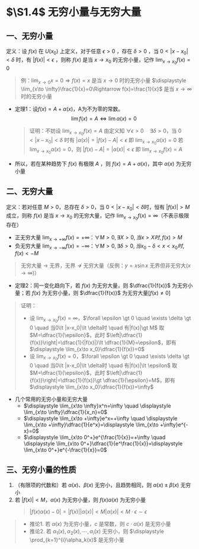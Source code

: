 # $\S1.4$ 无穷小量与无穷大量
## 一、无穷小量
定义：设 $f(x)$ 在 $U(x_0)$ 上定义，对于任意 $\epsilon \gt 0$ ，存在 $\delta \gt 0$ ，当 $0\lt |x-x_0|\lt \delta$ 时，有 $|f(x)|\lt \epsilon$ ，则称 $f(x)$ 是当 $x\to x_0$ 的无穷小量，记作 $\displaystyle \lim_{x\to x_0}f(x)=0$

> 例：$\displaystyle \lim_{x\to 0}x=0\Rightarrow f(x)=x$ 是当 $x\to 0$ 时的无穷小量
> $\displaystyle \lim_{x\to \infty}\frac{1}{x}=0\Rightarrow f(x)=\frac{1}{x}$ 是当 $x\to \infty$时的无穷小量

* 定理1：设$f(x)=A+\alpha(x)$，A为不为零的常数。
  $$
  \lim f(x)=A \Leftrightarrow \lim \alpha(x)=0
  $$

  > 证明：不妨设 $\displaystyle \lim_{x\to x_0}f(x)=A$
  > 由定义知 $\forall \epsilon \gt 0 \quad \exists \delta \gt 0$，当 $0\lt |x-x_0|\lt \delta$ 时有 $|\alpha(x)|=|f(x)-A|\lt \epsilon$
  > 即 $\displaystyle \lim_{x\to x_0}\alpha(x)=0$
  > 若 $\displaystyle \lim_{x\to x_0}\alpha(x)=0$，则 $|f(x)-A|=|\alpha(x)|\lt \epsilon$
  > 即 $\displaystyle \lim_{x\to x_0}f(x)=A$

* 所以，若在某种趋势下 $f(x)$ 有极限 $A$ ，则 $f(x)=A+\alpha(x)$，其中 $\alpha(x)$ 为无穷小量
## 二、无穷大量
定义：若对任意 $M\gt 0$，总存在 $\delta \gt 0$，当 $0\lt |x-x_0|\lt \delta$时，恒有 $|f(x)|\gt M$ 成立，则称 $f(x)$ 是当 $x\to x_0$ 的无穷大量，记作 $\displaystyle \lim_{x\to x_0}f(x)=\infty$（不表示极限存在）
* 正无穷大量 $\displaystyle \lim_{x\to +\infty}f(x)=+\infty$：$\forall M\gt 0, \exists X\gt 0,当x\gt X时,f(x)\gt M$
* 负无穷大量 $\displaystyle \lim_{x\to -\infty}f(x)=-\infty$：$\forall M \gt 0, \exists \delta \gt 0,当x_0-\delta\lt x \lt x_0时,f(x)\lt -M$

> 无穷大量 $\rightarrow$ 无界，无界 $\not \rightarrow$ 无穷大量（反例：$y=x\sin x$ 无界但非无穷大($x\to \infty$)）

* 定理2：同一变化趋向下，若 $f(x)$ 为无穷大量，则 $\dfrac{1}{f(x)}$ 为无穷小量；若 $f(x)$ 为无穷小量，则 $\dfrac{1}{f(x)}$ 为无穷大量[$f(x)\ne 0$]

> 证明：
> * 设 $\displaystyle \lim_{x\to x_0}f(x)=\infty$，$\forall \epsilon \gt 0 \quad \exists \delta \gt 0 \quad 当0\lt |x-x_0|\lt \delta时 \quad 有|f(x)|\gt M$
> 取 $M=\dfrac{1}{\epsilon}$，此时 $\left|\dfrac{1}{f(x)}\right|=\dfrac{1}{|f(x)|}\lt \dfrac{1}{M}=\epsilon$，即有 $\displaystyle \lim_{x\to x_0}\dfrac{1}{f(x)}=0$
> * 设 $\displaystyle \lim_{x\to x_0}f(x)=0$，$\forall \epsilon \gt 0 \quad \exists \delta \gt 0 \quad 当0\lt |x-x_0|\lt \delta时 \quad 有|f(x)|\lt \epsilon$
> 取 $M=\dfrac{1}{\epsilon}$，此时 $\left|\dfrac{1}{f(x)}\right|=\dfrac{1}{f(x)}\gt \dfrac{1}{\epsilon}=M$，即有 $\displaystyle \lim_{x\to x_0}\dfrac{1}{f(x)}=\infty$

* 几个常用的无穷小量和无穷大量
	* $\displaystyle \lim_{x\to \infty}x^n=\infty \quad \displaystyle \lim_{x\to \infty}\dfrac{1}{x_n}=0$
	* $\displaystyle \lim_{x\to +\infty}e^x=+\infty \quad \displaystyle \lim_{x\to +\infty}\dfrac{1}{e^x}=\displaystyle \lim_{x\to +\infty}e^{-x}=0$
	* $\displaystyle \lim_{x\to 0^+}e^{\frac{1}{x}}=+\infty \quad \displaystyle \lim_{x\to 0^+}\dfrac{1}{e^\frac{1}{x}}=\displaystyle \lim_{x\to 0^+}e^{-\frac{1}{x}}=0$
## 三、无穷小量的性质
1. （有限项的代数和）若 $\alpha(x)$、$\beta(x)$ 无穷小，且趋势相同，则 $\alpha(x)\pm \beta(x)$ 无穷小
2. 若 $|f(x)|\lt M$，$\alpha(x)$ 为无穷小量，则 $f(x)\alpha(x)$ 为无穷小量
	> $|f(x)\alpha(x)-0|=|f(x)||\alpha(x)|\lt M|\alpha(x)|\lt M \cdot \epsilon \sim \epsilon$

> * 推论1. 若 $\alpha(x)$ 为无穷小量，$c$ 是常数，则 $c\cdot \alpha(x)$ 是无穷小量
> * 推论2. 若 $\alpha_1(x), \alpha_2(x),\cdots, \alpha_i(x)$ 无穷小，则 $\displaystyle \prod_{k=1}^{i}\alpha_k(x)$ 是无穷小量

